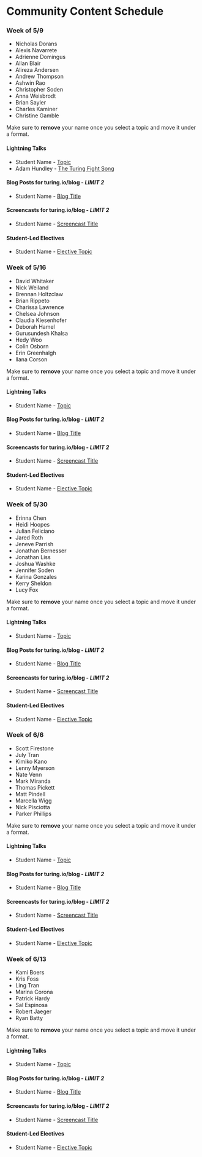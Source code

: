 # Community Content Schedule

### **Week of 5/9**

* Nicholas Dorans
* Alexis Navarrete
* Adrienne Domingus
* Allan Blair
* Alireza Andersen
* Andrew Thompson
* Ashwin Rao
* Christopher Soden
* Anna Weisbrodt
* Brian Sayler
* Charles Kaminer
* Christine Gamble

Make sure to **remove** your name once you select a topic and move it under a format.

#### Lightning Talks

* Student Name - [Topic](http://gist.github.com/username/link-to-my-outline-gist)
* Adam Hundley - [The Turing Fight Song](https://vimeo.com/158586392)

#### Blog Posts for turing.io/blog - *LIMIT 2*

* Student Name - [Blog Title](http://gist.github.com/username/link-to-my-outline-gist)

#### Screencasts for turing.io/blog - *LIMIT 2*

* Student Name - [Screencast Title](http://gist.github.com/username/link-to-my-outline-gist)

#### Student-Led Electives

* Student Name - [Elective Topic](http://gist.github.com/username/link-to-my-outline-gist)


### **Week of 5/16**

* David Whitaker
* Nick Weiland
* Brennan Holtzclaw
* Brian Rippeto
* Charissa Lawrence
* Chelsea Johnson
* Claudia Kiesenhofer
* Deborah Hamel
* Gurusundesh Khalsa
* Hedy Woo
* Colin Osborn
* Erin Greenhalgh
* Ilana Corson

Make sure to **remove** your name once you select a topic and move it under a format.

#### Lightning Talks

* Student Name - [Topic](http://gist.github.com/username/link-to-my-outline-gist)

#### Blog Posts for turing.io/blog - *LIMIT 2*

* Student Name - [Blog Title](http://gist.github.com/username/link-to-my-outline-gist)

#### Screencasts for turing.io/blog - *LIMIT 2*

* Student Name - [Screencast Title](http://gist.github.com/username/link-to-my-outline-gist)

#### Student-Led Electives

* Student Name - [Elective Topic](http://gist.github.com/username/link-to-my-outline-gist)


### **Week of 5/30**

* Erinna Chen
* Heidi Hoopes
* Julian Feliciano
* Jared Roth
* Jeneve Parrish
* Jonathan Bernesser
* Jonathan Liss
* Joshua Washke
* Jennifer Soden
* Karina Gonzales
* Kerry Sheldon
* Lucy Fox

Make sure to **remove** your name once you select a topic and move it under a format.

#### Lightning Talks

* Student Name - [Topic](http://gist.github.com/username/link-to-my-outline-gist)

#### Blog Posts for turing.io/blog - *LIMIT 2*

* Student Name - [Blog Title](http://gist.github.com/username/link-to-my-outline-gist)

#### Screencasts for turing.io/blog - *LIMIT 2*

* Student Name - [Screencast Title](http://gist.github.com/username/link-to-my-outline-gist)

#### Student-Led Electives

* Student Name - [Elective Topic](http://gist.github.com/username/link-to-my-outline-gist)


### **Week of 6/6**

* Scott Firestone
* July Tran
* Kimiko Kano
* Lenny Myerson
* Nate Venn
* Mark Miranda
* Thomas Pickett
* Matt Pindell
* Marcella Wigg
* Nick Pisciotta
* Parker Phillips

Make sure to **remove** your name once you select a topic and move it under a format.

#### Lightning Talks

* Student Name - [Topic](http://gist.github.com/username/link-to-my-outline-gist)

#### Blog Posts for turing.io/blog - *LIMIT 2*

* Student Name - [Blog Title](http://gist.github.com/username/link-to-my-outline-gist)

#### Screencasts for turing.io/blog - *LIMIT 2*

* Student Name - [Screencast Title](http://gist.github.com/username/link-to-my-outline-gist)

#### Student-Led Electives

* Student Name - [Elective Topic](http://gist.github.com/username/link-to-my-outline-gist)


### **Week of 6/13**

* Kami Boers
* Kris Foss
* Ling Tran
* Marina Corona
* Patrick Hardy
* Sal Espinosa
* Robert Jaeger
* Ryan Batty

Make sure to **remove** your name once you select a topic and move it under a format.

#### Lightning Talks

* Student Name - [Topic](http://gist.github.com/username/link-to-my-outline-gist)

#### Blog Posts for turing.io/blog - *LIMIT 2*

* Student Name - [Blog Title](http://gist.github.com/username/link-to-my-outline-gist)

#### Screencasts for turing.io/blog - *LIMIT 2*

* Student Name - [Screencast Title](http://gist.github.com/username/link-to-my-outline-gist)

#### Student-Led Electives

* Student Name - [Elective Topic](http://gist.github.com/username/link-to-my-outline-gist)
